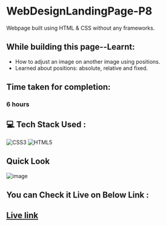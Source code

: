 # WebDesignLandingPage-P8
Webpage built using HTML &amp; CSS without any frameworks.

## While building this page--Learnt:
- How to adjust an image on another image using positions.
- Learned about positions: absolute, relative and fixed.

## Time taken for completion:
### 6 hours

## 💻 Tech Stack Used :

![CSS3](https://img.shields.io/badge/css3-%231572B6.svg?style=for-the-badge&logo=css3&logoColor=white) ![HTML5](https://img.shields.io/badge/html5-%23E34F26.svg?style=for-the-badge&logo=html5&logoColor=white)

## Quick Look
![image](https://user-images.githubusercontent.com/47134730/185795142-939203b0-09fe-4799-ae48-c2dda1b6fc88.png)

## You can Check it Live on Below Link :
## [Live link](https://6301b0bd73d2454bad1fa730--design-landing-p8.netlify.app/)
